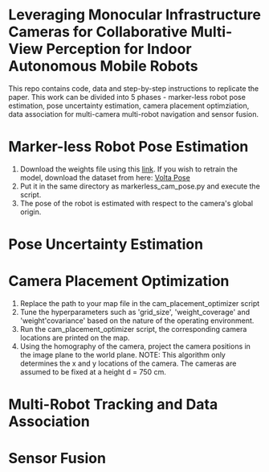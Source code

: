 # Leveraging Monocular Infrastructure Cameras for Collaborative Multi-View Perception for Indoor Autonomous Mobile Robots 
This repo contains code, data and step-by-step instructions to replicate the paper. This work can be divided into 5 phases - marker-less robot pose estimation, pose uncertainty estimation, camera placement optimziation, data association for multi-camera multi-robot navigation and sensor fusion.

# Marker-less Robot Pose Estimation
1. Download the weights file using this [link](https://drive.google.com/file/d/1scYfZa8a6hECXPae7nkQLXC1lbxKabC0/view?usp=sharing). If you wish to retrain the model, download the dataset from here: [Volta Pose](https://drive.google.com/drive/folders/1uBcb-0tSmQp2Nw9Y9dzLTH_DdySIXnbV?usp=sharing)
2. Put it in the same directory as markerless_cam_pose.py and execute the script.
3. The pose of the robot is estimated with respect to the camera's global origin.

# Pose Uncertainty Estimation




# Camera Placement Optimization
1. Replace the path to your map file in the cam_placement_optimizer script
2. Tune the hyperparameters such as 'grid_size', 'weight_coverage' and 'weight'covariance' based on the nature of the operating environment.
3. Run the cam_placement_optimizer script, the corresponding camera locations are printed on the map.
4. Using the homography of the camera, project the camera positions in the image plane to the world plane.
NOTE: This algorithm only determines the x and y locations of the camera. The cameras are assumed to be fixed at a height d = 750 cm.

# Multi-Robot Tracking and Data Association 

# Sensor Fusion
